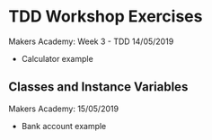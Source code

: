 # TDD Workshop Exercises
Makers Academy: Week 3 - TDD 
14/05/2019

- Calculator example

## Classes and Instance Variables
Makers Academy: 15/05/2019

- Bank account example

